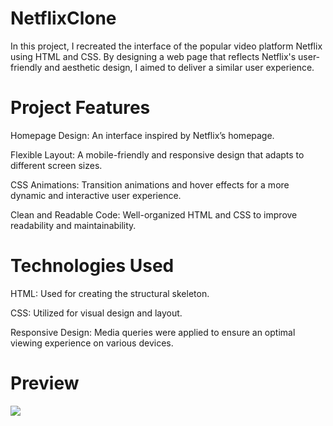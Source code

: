 # NetflixClone
In this project, I recreated the interface of the popular video platform Netflix using HTML and CSS. By designing a web page that reflects Netflix's user-friendly and aesthetic design, I aimed to deliver a similar user experience.

# Project Features 

Homepage Design: An interface inspired by Netflix’s homepage.

Flexible Layout: A mobile-friendly and responsive design that adapts to different screen sizes.

CSS Animations: Transition animations and hover effects for a more dynamic and interactive user experience.

Clean and Readable Code: Well-organized HTML and CSS to improve readability and maintainability.

# Technologies Used 

HTML: Used for creating the structural skeleton.

CSS: Utilized for visual design and layout.

Responsive Design: Media queries were applied to ensure an optimal viewing experience on various devices.

# Preview
![](/NetflixClone.gif)
